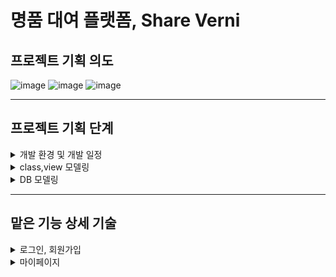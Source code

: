 # 명품 대여 플랫폼, Share Verni
 
## 프로젝트 기획 의도

![image](https://user-images.githubusercontent.com/83866279/132180914-cd79301a-e531-4f6c-b1bd-fb25c9a472b2.png)
![image](https://user-images.githubusercontent.com/83866279/132180930-e08e058e-74bc-45a4-bfb0-ff1a022474cd.png)
![image](https://user-images.githubusercontent.com/83866279/132180941-23d0f989-cf48-4ac2-ae94-8a389c0f67ff.png)


----

## 프로젝트 기획 단계 
<details>
<summary>개발 환경 및 개발 일정</summary>
<div markdown="1">
  
![image](https://user-images.githubusercontent.com/83866279/132180975-fc5dabee-e3ad-4f27-82c6-cd8f9952b2d4.png)
![image](https://user-images.githubusercontent.com/83866279/132180988-8c4023fa-4f48-469e-b9de-e2629ad7985c.png)

  
</div>
</details>

<details>
<summary>class,view 모델링</summary>
<div markdown="1">
  
![image](https://user-images.githubusercontent.com/83866279/132181058-38733a60-52c9-41ca-940b-2b31a3f87c40.png)
![image](https://user-images.githubusercontent.com/83866279/132181070-51094dd6-e56c-4c52-a041-40e09b49d306.png)

  
</div>
</details>

<details>
<summary>DB 모델링</summary>
<div markdown="1">
  
![image](https://user-images.githubusercontent.com/83866279/132181046-65138c57-e6c1-4a7e-a269-dece9486cfb6.png)
  
</div>
</details>


-----


## 맡은 기능 상세 기술
<details>
<summary>로그인, 회원가입</summary>
<div markdown="1">       

![image](https://user-images.githubusercontent.com/83866279/132181207-0a13969e-09fe-4cd7-8b87-00e6c81b9d30.png)
![image](https://user-images.githubusercontent.com/83866279/132181211-33b13482-08fc-49bc-afd0-a7a26f095db4.png)
![image](https://user-images.githubusercontent.com/83866279/132181235-a50e371f-3a38-467d-93ca-91c049c59b66.png)
![image](https://user-images.githubusercontent.com/83866279/132181240-aa41cd52-fdeb-4028-81e5-a7f353032696.png)

  

</div>
</details>

<details>
<summary>마이페이지</summary>
<div markdown="1">       

![image](https://user-images.githubusercontent.com/83866279/132181301-36b4409c-bf48-4401-870e-bf7b59fb1d9f.png)
![image](https://user-images.githubusercontent.com/83866279/132181312-bee8978a-e289-494b-bc88-3725558a829f.png)
![image](https://user-images.githubusercontent.com/83866279/132181327-45918483-7ffc-4cf2-919f-a73194ac1226.png)
![image](https://user-images.githubusercontent.com/83866279/132181338-c180618c-c7c7-4865-b14d-05d9b9056253.png)
![image](https://user-images.githubusercontent.com/83866279/132181350-fcf0e63f-75c8-46e4-9231-167f2c610cfd.png)
![image](https://user-images.githubusercontent.com/83866279/132181362-79bc049c-c3fe-46f6-8e8d-a0a848be7c9d.png)
![image](https://user-images.githubusercontent.com/83866279/132181375-091b0f5e-55a3-49c7-bff9-44c587d81a96.png)
![image](https://user-images.githubusercontent.com/83866279/132181451-6b61a5bf-9d06-46f3-9013-94b81d50942e.png)
![image](https://user-images.githubusercontent.com/83866279/132181460-e8b85df9-d3f3-4dae-a143-e28145266260.png)
![image](https://user-images.githubusercontent.com/83866279/132181471-183eead7-29de-4586-ab5e-c84b2ebdb62e.png)
![image](https://user-images.githubusercontent.com/83866279/132181485-07ef6408-1157-4937-9b65-8b82e334c0de.png)
![image](https://user-images.githubusercontent.com/83866279/132181495-896b44d5-433f-4f70-818f-8fb6ec8739d1.png)

  

</div>
</details>
